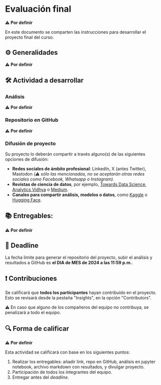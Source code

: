 # Evaluación final
⚠️ **Por definir**

En este documento se comparten las instrucciones para desarrollar el proyecto final del curso.

## ⚙️ Generalidades
⚠️ **Por definir**

## 🛠 Actividad a desarrollar

### Análisis
⚠️ **Por definir**

### Repositorio en GitHub
⚠️ **Por definir**

### Difusión de proyecto
Su proyecto lo deberán compartir a través alguno(s) de las siguientes opciones de difusión:
- **Redes sociales de ámbito profesional**: LinkedIn, X (antes Twitter), Mastodon *(⚠️ sólo las mencionadas, no se aceptarán otras redes sociales como Facebook, Whatsapp o Instagram)*.
- **Revistas de ciencia de datos**, por ejemplo, [Towards Data Science](https://towardsdatascience.com), [Analytics Vidhya](https://www.analyticsvidhya.com) o [Medium](https://medium.com).
- **Canales para compartir análisis, modelos o datos**, como [Kaggle](https://www.kaggle.com) o [Hugging Face](https://huggingface.co).


## 📚 Entregables:
⚠️ **Por definir**

## 📅 Deadline
La fecha límite para generar el repositorio del proyecto, subir el análisis y resultados a GitHub es **el DIA de MES de 2024 a las 11:59 p.m.**.


## ❗️ Contribuciones
Se calificará que **todos los participantes** hayan contribuido en el proyecto. Esto se revisará desde la pestaña "Insights", en la opción "Contributors".

⚠️ En caso que alguno de los compañeros del equipo no contribuya, se penalizará a todo el equipo.


## 🔍 Forma de calificar

⚠️ **Por definir**

Esta actividad se calificará con base en los siguientes puntos:
1. Realizar los entregables: añadir link, repo en GitHub, análisis en jupyter notebook, archivo markdown con resultados, y divulgar proyecto.
2. Participación de todos los integrantes del equipo.
3. Entregar antes del *deadline*.
